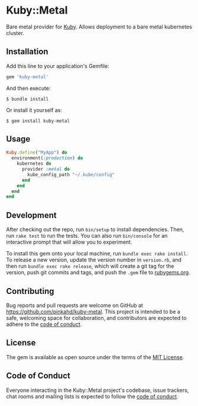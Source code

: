 # Kuby::Metal

Bare metal provider for [Kuby](https://github.com/getkuby/kuby-core). Allows deployment to a bare metal kubernetes cluster.

## Installation

Add this line to your application's Gemfile:

```ruby
gem 'kuby-metal'
```

And then execute:

    $ bundle install

Or install it yourself as:

    $ gem install kuby-metal

## Usage

```ruby
Kuby.define("MyApp") do
  environment(:production) do
    kubernetes do
      provider :metal do
        kube_config_path "~/.kube/config"
      end
    end
  end
end
```

## Development

After checking out the repo, run `bin/setup` to install dependencies. Then, run `rake test` to run the tests. You can also run `bin/console` for an interactive prompt that will allow you to experiment.

To install this gem onto your local machine, run `bundle exec rake install`. To release a new version, update the version number in `version.rb`, and then run `bundle exec rake release`, which will create a git tag for the version, push git commits and tags, and push the `.gem` file to [rubygems.org](https://rubygems.org).

## Contributing

Bug reports and pull requests are welcome on GitHub at https://github.com/pinkahd/kuby-metal. This project is intended to be a safe, welcoming space for collaboration, and contributors are expected to adhere to the [code of conduct](https://github.com/pinkahd/kuby-metal/blob/master/CODE_OF_CONDUCT.md).


## License

The gem is available as open source under the terms of the [MIT License](https://opensource.org/licenses/MIT).

## Code of Conduct

Everyone interacting in the Kuby::Metal project's codebase, issue trackers, chat rooms and mailing lists is expected to follow the [code of conduct](https://github.com/pinkahd/kuby-metal/blob/master/CODE_OF_CONDUCT.md).
